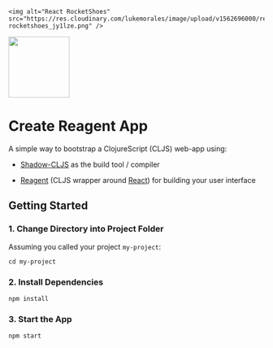     <img alt="React RocketShoes" src="https://res.cloudinary.com/lukemorales/image/upload/v1562696000/readme_logos/react-rocketshoes_jy1lze.png" />

<img src="https://raw.githubusercontent.com/cljs/logo/master/cljs.svg" height="120">

# Create Reagent App
A simple way to bootstrap a ClojureScript (CLJS) web-app using:

- [Shadow-CLJS](http://shadow-cljs.org/) as the build tool / compiler

- [Reagent](https://github.com/reagent-project/reagent) (CLJS wrapper around [React](https://reactjs.org/)) for building your user interface

## Getting Started
### 1. Change Directory into Project Folder

Assuming you called your project `my-project`:

```
cd my-project
```
### 2. Install Dependencies

```
npm install
```
### 3. Start the App

```
npm start
```